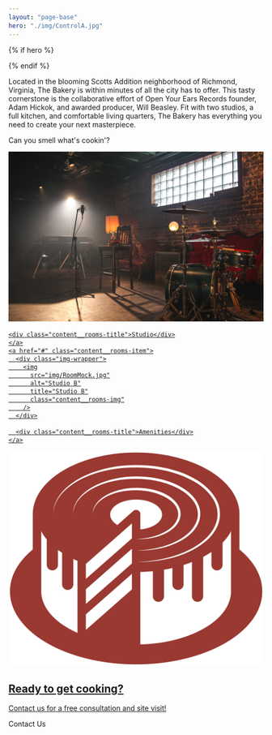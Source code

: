 ```yaml
---
layout: "page-base"
hero: "./img/ControlA.jpg"
---
```


{% if hero %}

  <style>
    .hero {
      background: #fff url({{ hero }}) no-repeat center center/cover;
      z-index: -2;
    }
  </style>

{% endif %}

  <div class="hero"></div>
  <div class="section content__about">
    <p class="content__text reveal">
      Located in the blooming Scotts Addition neighborhood of Richmond,
      Virginia, The Bakery is within minutes of all the city has to offer. This
      tasty cornerstone is the collaborative effort of Open Your Ears Records
      founder, Adam Hickok, and awarded producer, Will Beasley. Fit with two
      studios, a full kitchen, and comfortable living quarters, The Bakery has
      everything you need to create your next masterpiece.
    </p>
    <p class="">Can you smell what's cookin'?</p>
  </div>
  <div class="section content__rooms">
    <a href="#" class="content__rooms-item">
      <div class="img-wrapper">
        <img
          src="img/LiveMock.jpg"
          alt="Studio A"
          title="Studio A"
          class="content__rooms-img"
        />
      </div>

    <div class="content__rooms-title">Studio</div>
    </a>
    <a href="#" class="content__rooms-item">
      <div class="img-wrapper">
        <img
          src="img/RoomMock.jpg"
          alt="Studio B"
          title="Studio B"
          class="content__rooms-img"
        />
      </div>

      <div class="content__rooms-title">Amenities</div>
    </a>

  </div>
  <div class="section content__contact">
    <img src="img/cake/BurgTrans.png" class="cake" />
    <h2>Ready to get cooking?</h2>
    <p class="content__text">
      Contact us for a free consultation and site visit!
    </p>
    <a class="btn">Contact Us</a>
  </div>
